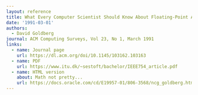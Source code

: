```yaml
---
layout: reference
title: What Every Computer Scientist Should Know About Floating-Point Arithmetic
date: '1991-03-01'
authors:
  - David Goldberg
journal: ACM Computing Surveys, Vol 23, No 1, March 1991
links:
  - name: Journal page
    url: https://dl.acm.org/doi/10.1145/103162.103163
  - name: PDF
    url: https://www.itu.dk/~sestoft/bachelor/IEEE754_article.pdf
  - name: HTML version
    about: Math not pretty...
    url: https://docs.oracle.com/cd/E19957-01/806-3568/ncg_goldberg.html
---
```


